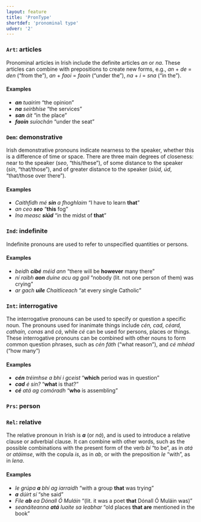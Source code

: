 ```yaml
---
layout: feature
title: 'PronType'
shortdef: 'pronominal type'
udver: '2'
---
```

### <a name="Art">`Art`</a>: articles

Pronominal articles in Irish include the definite articles _an_ or _na_. These articles can combine with prepositions to create new forms, e.g., _an_ + _de_ = _den_ (“from the”), _an_ + _faoi_ = _faoin_ (“under the”), _na_ + _i_ = _sna_ (“in the”).

#### Examples

* _<b>an</b> tuairim_ “the opinion”
* _<b>na</b> seirbhíse_ “the services”
* _<b>san</b> áit_ “in the place”
* _<b>faoin</b> suíochán_ “under the seat”

### <a name="Dem">`Dem`</a>: demonstrative

Irish demonstrative pronouns indicate nearness to the speaker, whether this is a difference of time or space. There are three main degrees of closeness: near to the speaker (_seo_, “this/these”), of some distance to the speaker (_sin_, “that/those”), and of greater distance to the speaker (_siúd, úd_, “that/those over there”).

#### Examples

* _Caithfidh mé <b>sin</b> a fhoghlaim_ “I have to learn <b>that</b>”
* _an ceo <b>seo</b>_ “<b>this</b> fog”
* _Ina measc <b>siúd</b>_ “in the midst of <b>that</b>”

### <a name="Ind">`Ind`</a>: indefinite

Indefinite pronouns are used to refer to unspecified quantities or persons.

#### Examples

* _beidh <b>cibé</b> méid ann_ “there will be <b>however</b> many there”
* _ní raibh <b>aon</b> duine acu ag goil_ “nobody (lit. not one person of them) was crying”
* _ar gach <b>uile</b> Chaitliceach_ “at every single Catholic”

### <a name="Int">`Int`</a>: interrogative

The interrogative pronouns can be used to specify or question a specific noun. The pronouns used for inanimate things include _cén, cad, céard, cathain, conas_ and _cá_, while  _cé_ can be used for persons, places or things. These interrogative pronouns can be combined with other nouns to form common question phrases, such as _cén fáth_ (“what reason”), and _cé mhéad_ (“how many”)

#### Examples

* _<b>cén</b> tréimhse a bhí i gceist_ “<b>which</b> period was in question”
* _<b>cad</b> é sin?_ “<b>what</b> is that?”
* _<b>cé</b> atá ag comóradh_ “<b>who</b> is assembling”

### <a name="Prs">`Prs`</a>: person


### <a name="Rel">`Rel`</a>: relative

The relative pronoun in Irish is _<b>a</b>_ (or _ná_), and is used to introduce a relative clause or adverbial clause. It can combine with other words, such as the possible combinations with the present form of the verb _bí_ “to be”, as in _atá_ or _atáimse_, with the copula _is_, as in _ab_,  or with the preposition _le_ “with”, as in _lena_.

#### Examples

* _le grúpa <b>a</b> bhí ag iarraidh_ “with a group <b>that</b> was trying”
* _<b>a</b> dúirt sí_ “she said”
* _File <b>ab</b> ea Dónall Ó Muláin_ “(lit. it was a poet <b>that</b> Dónall Ó Muláin was)”
* _seanáiteanna <b>atá</b> luaite sa leabhar_ “old places <b>that are</b> mentioned in the book”
<!-- Interlanguage links updated Čt lis 12 09:43:06 CET 2020 -->
